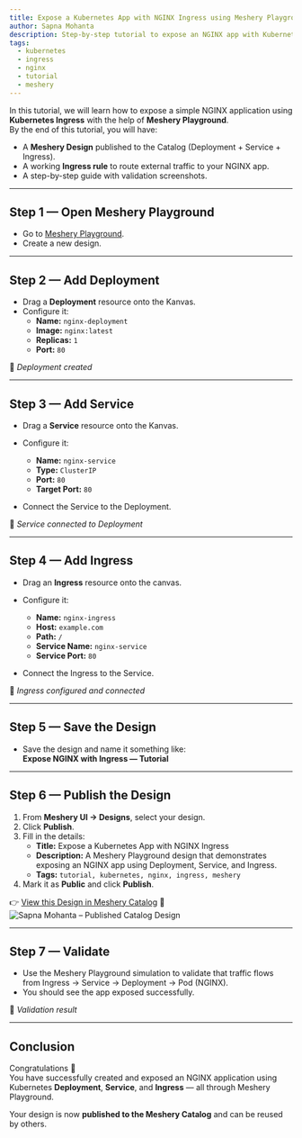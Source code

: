 ```yaml
---
title: Expose a Kubernetes App with NGINX Ingress using Meshery Playground
author: Sapna Mohanta
description: Step-by-step tutorial to expose an NGINX app with Kubernetes Deployment, Service, and Ingress using Meshery Playground.
tags: 
  - kubernetes
  - ingress
  - nginx
  - tutorial
  - meshery
---
```



In this tutorial, we will learn how to expose a simple NGINX application using **Kubernetes Ingress** with the help of **Meshery Playground**.  
By the end of this tutorial, you will have:  
- A **Meshery Design** published to the Catalog (Deployment + Service + Ingress).  
- A working **Ingress rule** to route external traffic to your NGINX app.  
- A step-by-step guide with validation screenshots.  

---

## Step 1 — Open Meshery Playground
- Go to [Meshery Playground](https://playground.meshery.io).  
- Create a new design.  

---

## Step 2 — Add Deployment
- Drag a **Deployment** resource onto the Kanvas.  
- Configure it:
  - **Name:** `nginx-deployment`
  - **Image:** `nginx:latest`
  - **Replicas:** `1`
  - **Port:** `80`

📸 *Deployment created*

---

## Step 3 — Add Service
- Drag a **Service** resource onto the Kanvas.  
- Configure it:
  - **Name:** `nginx-service`
  - **Type:** `ClusterIP`
  - **Port:** `80`
  - **Target Port:** `80`  

- Connect the Service to the Deployment.  

📸 *Service connected to Deployment*

---

## Step 4 — Add Ingress
- Drag an **Ingress** resource onto the canvas.  
- Configure it:
  - **Name:** `nginx-ingress`
  - **Host:** `example.com`
  - **Path:** `/`
  - **Service Name:** `nginx-service`
  - **Service Port:** `80`  

- Connect the Ingress to the Service.  

📸 *Ingress configured and connected*

---

## Step 5 — Save the Design
- Save the design and name it something like:  
  **Expose NGINX with Ingress — Tutorial**

---

## Step 6 — Publish the Design
1. From **Meshery UI → Designs**, select your design.  
2. Click **Publish**.  
3. Fill in the details:
   - **Title:** Expose a Kubernetes App with NGINX Ingress  
   - **Description:** A Meshery Playground design that demonstrates exposing an NGINX app using Deployment, Service, and Ingress.  
   - **Tags:** `tutorial, kubernetes, nginx, ingress, meshery`  
4. Mark it as **Public** and click **Publish**.  

👉 [View this Design in Meshery Catalog](https://playground.meshery.io/extension/meshmap?mode=design&design=8b3a14d0-b822-4c0d-8051-571032558408)
📸 ![Sapna Mohanta – Published Catalog Design](/assets/img/tutorials/sapna-catalog.png)

---

## Step 7 — Validate
- Use the Meshery Playground simulation to validate that traffic flows from Ingress → Service → Deployment → Pod (NGINX).  
- You should see the app exposed successfully.  

📸 *Validation result*

---

## Conclusion
Congratulations 🎉  
You have successfully created and exposed an NGINX application using Kubernetes **Deployment**, **Service**, and **Ingress** — all through Meshery Playground.  

Your design is now **published to the Meshery Catalog** and can be reused by others.  
